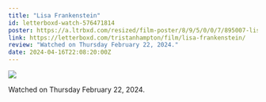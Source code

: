 ```yaml
---
title: "Lisa Frankenstein"
id: letterboxd-watch-576471814
poster: https://a.ltrbxd.com/resized/film-poster/8/9/5/0/0/7/895007-lisa-frankenstein-0-600-0-900-crop.jpg?v=55fbeb4cde
link: https://letterboxd.com/tristanhampton/film/lisa-frankenstein/
review: "Watched on Thursday February 22, 2024."
date: 2024-04-16T22:08:20:00Z
---
```

 <p><img src="https://a.ltrbxd.com/resized/film-poster/8/9/5/0/0/7/895007-lisa-frankenstein-0-600-0-900-crop.jpg?v=55fbeb4cde"/></p> <p>Watched on Thursday February 22, 2024.</p>